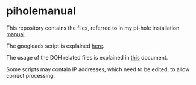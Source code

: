 # piholemanual
This repository contains the files, referred to in my pi-hole installation [manual](https://github.com/jpgpi250/piholemanual/blob/master/doc/Block%20Ads%20Network-wide%20with%20A%20Raspberry%20Pi-hole.pdf).

The googleads script is explained [here](https://github.com/jpgpi250/piholemanual/blob/master/doc/Whitelist%20Google%20Ads%20with%20Pi-hole%20v5.pdf).

The usage of the DOH related files is explained in [this](https://github.com/jpgpi250/piholemanual/blob/master/doc/Manually%20resize%20partition%20for%20Backup.pdf) document.

Some scripts may contain IP addresses, which need to be edited, to allow correct processing.

